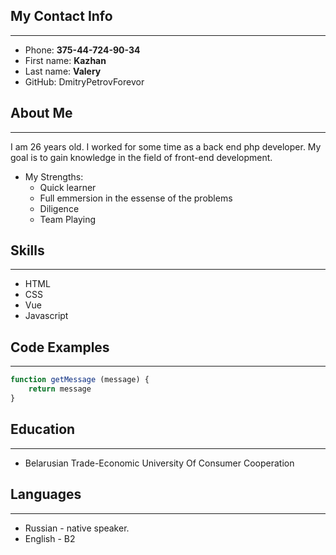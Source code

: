 
## My Contact Info  
***
+ Phone: __375-44-724-90-34__
+ First name: __Kazhan__  
+ Last name: __Valery__
+ GitHub: DmitryPetrovForevor

## About Me
***
I am 26 years old. I worked for some time
as a back end php developer. My goal is 
to gain knowledge in the field of front-end
development.

+ My Strengths:
    * Quick learner
    * Full emmersion in the essense of the problems
    * Diligence
    * Team Playing

## Skills
*** 
+ HTML
+ CSS
+ Vue
+ Javascript

## Code Examples
***
```javascript
function getMessage (message) {
    return message
}
```

## Education
***
* Belarusian Trade-Economic University Of Consumer Cooperation

## Languages
***
* Russian - native speaker.
* English - B2